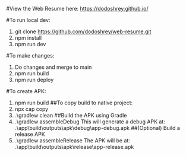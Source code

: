 #View the Web Resume here: https://dodoshrey.github.io/

#To run local dev:

1. git clone https://github.com/dodoshrey/web-resume.git
2. npm install
3. npm run dev


#To make changes:

1. Do changes and merge to main
2. npm run build
3. npm run deploy


#To create APK:

1. npm run build
##To copy build to native project:
2. npx cap copy
3. .\gradlew clean
##Build the APK using Gradle
4. .\gradlew assembleDebug
This will generate a debug APK at: .\app\build\outputs\apk\debug\app-debug.apk
##(Optional) Build a release APK
5. .\gradlew assembleRelease
The APK will be at: .\app\build\outputs\apk\release\app-release.apk